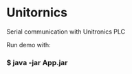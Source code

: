 # Unitornics
Serial communication with Unitronics PLC

Run demo with:
  ### $ java -jar App.jar ###
